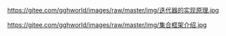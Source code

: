 https://gitee.com/gghworld/images/raw/master/img/迭代器的实现原理.jpg

https://gitee.com/gghworld/images/raw/master/img/集合框架介绍.jpg